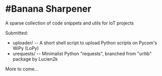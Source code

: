 #Banana Sharpener
=====================
A sparse collection of code snippets and utils for IoT projects

Submitted:
- uploader/ -- A short shell script to upload Python scripts on Pycom's WiPy (LoPy)
- urequests/ -- Minimalist Python "requests", branched from "urllib" package by Lucien2k

More to come...
